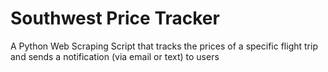 # Southwest Price Tracker

A Python Web Scraping Script that tracks the prices of a specific flight trip and sends a notification (via email or text) to users
